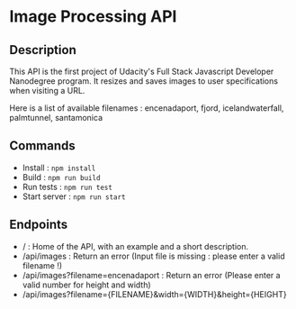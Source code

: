 # Image Processing API

## Description

This API is the first project of Udacity's Full Stack Javascript Developer Nanodegree program.
It resizes and saves images to user specifications when visiting a URL.

Here is a list of available filenames : encenadaport, fjord, icelandwaterfall, palmtunnel, santamonica

## Commands

- Install : `npm install `
- Build : `npm run build `
- Run tests : `npm run test `
- Start server : `npm run start `

## Endpoints

- / : Home of the API, with an example and a short description.
- /api/images : Return an error (Input file is missing : please enter a valid filename !)
- /api/images?filename=encenadaport : Return an error (Please enter a valid number for height and width)
- /api/images?filename={FILENAME}&width={WIDTH}&height={HEIGHT}
